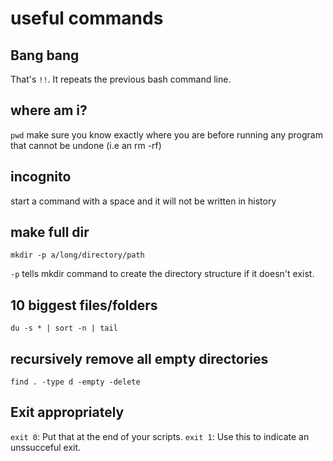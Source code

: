 useful commands
===============

Bang bang
---------
That's `!!`. It repeats the previous bash command line.

where am i?
-----------
`pwd`
make sure you know exactly where you are before running any program that cannot be undone (i.e an rm -rf)

incognito
---------
start a command with a space and it will not be written in history

make full dir
-------------
`mkdir -p a/long/directory/path`

`-p` tells mkdir command to create the directory structure if it doesn't exist.

10 biggest files/folders
------------------------
`du -s * | sort -n | tail`

recursively remove all empty directories
----------------------------------------
`find . -type d -empty -delete`

Exit appropriately
------------------
`exit 0`: Put that at the end of your scripts.
`exit 1`: Use this to indicate an unssucceful exit.
